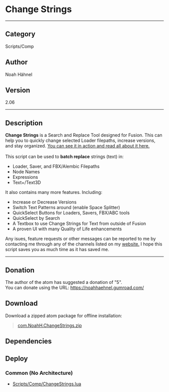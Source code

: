 # Change Strings
___

## Category
Scripts/Comp

## Author
Noah Hähnel

## Version
2.06

___

## Description
<strong>Change Strings</strong> is a Search and Replace Tool designed for Fusion. This can help you to quickly change selected Loader filepaths, increase versions, and stay organized. <a href="https://noahhaehnel.com/blog/manual-changestrings/">You can see it in action and read all about it here.</a>
<br> <br>
This script can be used to <strong>batch replace</strong> strings (text) in:

<ul>
<li>Loader, Saver, and FBX/Alembic Filepaths</li>
<li>Node Names</li>
<li>Expressions</li>
<li>Text+/Text3D</li>
</ul>
It also contains many more features. Including:

<ul>
<li>Increase or Decrease Versions</li>
<li>Switch Text Patterns around (enable Space Splitter)</li>
<li>QuickSelect Buttons for Loaders, Savers, FBX/ABC tools</li>
<li>QuickSelect by Search</li>
<li>A Textbox to use Change Strings for Text from outside of Fusion</li>
<li>A proven UI with many Quality of Life enhancements</li>
</ul>

Any isues, feature requests or other messages can be reported to me by contacting me through any of the channels listed on my
<a href="https://noahhaehnel.com/">website.</a> I hope this script saves you as much time as it has saved me.

___

## Donation
The author of the atom has suggested a donation of "5".  
You can donate using the URL: <a href="https://noahhaehnel.gumroad.com/">https://noahhaehnel.gumroad.com/</a>

## Download

Download a zipped atom package for offline installation:
> [com.NoahH.ChangeStrings.zip](https://gitlab.com/WeSuckLess/Reactor/-/archive/master/Reactor-master.zip?path=Atoms/com.NoahH.ChangeStrings)  

## Dependencies

## Deploy

### Common (No Architecture)

<ul>
<li><a href="https://gitlab.com/WeSuckLess/Reactor/-/blob/master/Atoms/com.NoahH.ChangeStrings/Scripts/Comp/ChangeStrings.lua?ref_type=heads">Scripts/Comp/ChangeStrings.lua</a></li>
</ul>
